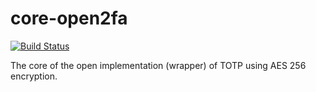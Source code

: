 # core-open2fa

[![Build Status](https://travis-ci.org/AginSquash/core-open2fa.svg?branch=master)](https://travis-ci.org/AginSquash/core-open2fa)

The core of the open implementation (wrapper) of TOTP using AES 256 encryption.
